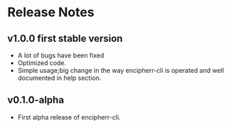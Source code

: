 # Release Notes
## v1.0.0 first stable version
- A lot of bugs have been fixed
- Optimized code.
- Simple usage;big change in the way encipherr-cli is operated and well documented in help section.

## v0.1.0-alpha
- First alpha release of encipherr-cli.
